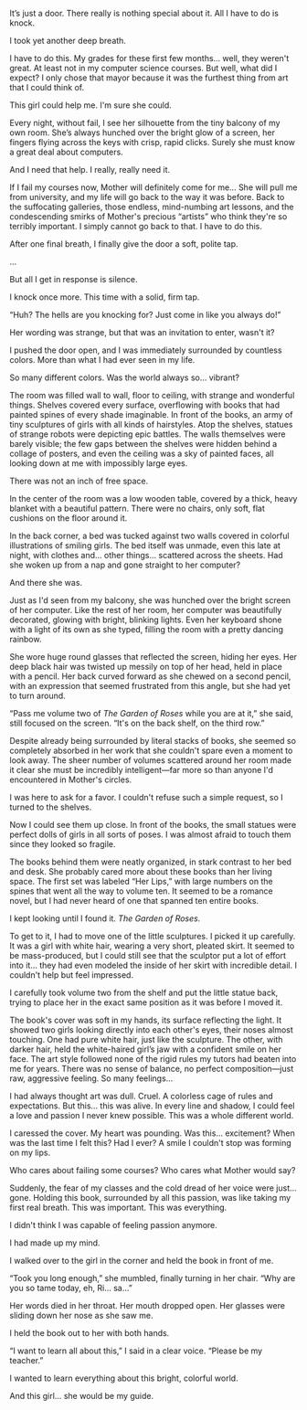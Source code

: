 
It’s just a door. There really is nothing special about it. All I have to do is knock.

I took yet another deep breath.

I have to do this. My grades for these first few months… well, they weren't great. At least not in my computer science courses. But well, what did I expect? I only chose that mayor because it was the furthest thing from art that I could think of.

This girl could help me. I'm sure she could.

Every night, without fail, I see her silhouette from the tiny balcony of my own room. She’s always hunched over the bright glow of a screen, her fingers flying across the keys with crisp, rapid clicks. Surely she must know a great deal about computers.

And I need that help. I really, really need it.

If I fail my courses now, Mother will definitely come for me… She will pull me from university, and my life will go back to the way it was before. Back to the suffocating galleries, those endless, mind-numbing art lessons, and the condescending smirks of Mother's precious “artists” who think they're so terribly important. I simply cannot go back to that. I have to do this.

After one final breath, I finally give the door a soft, polite tap.

...

But all I get in response is silence.

I knock once more. This time with a solid, firm tap.

“Huh? The hells are you knocking for? Just come in like you always do!”

Her wording was strange, but that was an invitation to enter, wasn't it?

I pushed the door open, and I was immediately surrounded by countless colors. More than what I had ever seen in my life. 

So many different colors. Was the world always so… vibrant?

The room was filled wall to wall, floor to ceiling, with strange and wonderful things. Shelves covered every surface, overflowing with books that had painted spines of every shade imaginable. In front of the books, an army of tiny sculptures of girls with all kinds of hairstyles. Atop the shelves, statues of strange robots were depicting epic battles. The walls themselves were barely visible; the few gaps between the shelves were hidden behind a collage of posters, and even the ceiling was a sky of painted faces, all looking down at me with impossibly large eyes.

There was not an inch of free space.

In the center of the room was a low wooden table, covered by a thick, heavy blanket with a beautiful pattern. There were no chairs, only soft, flat cushions on the floor around it.

In the back corner, a bed was tucked against two walls covered in colorful illustrations of smiling girls. The bed itself was unmade, even this late at night, with clothes and… other things… scattered across the sheets. Had she woken up from a nap and gone straight to her computer?

And there she was.

Just as I'd seen from my balcony, she was hunched over the bright screen of her computer. Like the rest of her room, her computer was beautifully decorated, glowing with bright, blinking lights. Even her keyboard shone with a light of its own as she typed, filling the room with a pretty dancing rainbow.

She wore huge round glasses that reflected the screen, hiding her eyes. Her deep black hair was twisted up messily on top of her head, held in place with a pencil. Her back curved forward as she chewed on a second pencil, with an expression that seemed frustrated from this angle, but she had yet to turn around.

“Pass me volume two of *The Garden of Roses* while you are at it,” she said, still focused on the screen. “It's on the back shelf, on the third row.”

Despite already being surrounded by literal stacks of books, she seemed so completely absorbed in her work that she couldn't spare even a moment to look away. The sheer number of volumes scattered around her room made it clear she must be incredibly intelligent—far more so than anyone I'd encountered in Mother's circles.

I was here to ask for a favor. I couldn't refuse such a simple request, so I turned to the shelves.

Now I could see them up close. In front of the books, the small statues were perfect dolls of girls in all sorts of poses. I was almost afraid to touch them since they looked so fragile.

The books behind them were neatly organized, in stark contrast to her bed and desk. She probably cared more about these books than her living space. The first set was labeled “Her Lips,” with large numbers on the spines that went all the way to volume ten. It seemed to be a romance novel, but I had never heard of one that spanned ten entire books.

I kept looking until I found it. *The Garden of Roses.*

To get to it, I had to move one of the little sculptures. I picked it up carefully. It was a girl with white hair, wearing a very short, pleated skirt. It seemed to be mass-produced, but I could still see that the sculptor put a lot of effort into it… they had even modeled the inside of her skirt with incredible detail. I couldn't help but feel impressed.

I carefully took volume two from the shelf and put the little statue back, trying to place her in the exact same position as it was before I moved it.

The book's cover was soft in my hands, its surface reflecting the light. It showed two girls looking directly into each other's eyes, their noses almost touching. One had pure white hair, just like the sculpture. The other, with darker hair, held the white-haired girl’s jaw with a confident smile on her face. The art style followed none of the rigid rules my tutors had beaten into me for years. There was no sense of balance, no perfect composition—just raw, aggressive feeling. So many feelings…

I had always thought art was dull. Cruel. A colorless cage of rules and expectations. But this… this was alive. In every line and shadow, I could feel a love and passion I never knew possible. This was a whole different world.

I caressed the cover. My heart was pounding. Was this… excitement? When was the last time I felt this? Had I ever? A smile I couldn't stop was forming on my lips.

Who cares about failing some courses? Who cares what Mother would say?

Suddenly, the fear of my classes and the cold dread of her voice were just… gone. Holding this book, surrounded by all this passion, was like taking my first real breath. This was important. This was everything.

I didn't think I was capable of feeling passion anymore.

I had made up my mind.

I walked over to the girl in the corner and held the book in front of me.

“Took you long enough,” she mumbled, finally turning in her chair. “Why are you so tame today, eh, Ri… sa…”

Her words died in her throat. Her mouth dropped open. Her glasses were sliding down her nose as she saw me.

I held the book out to her with both hands.

“I want to learn all about this,” I said in a clear voice. “Please be my teacher.”

I wanted to learn everything about this bright, colorful world.

And this girl… she would be my guide.
